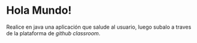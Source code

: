 # Hola Mundo!

Realice en java una aplicación que salude al usuario, luego subalo a traves de la plataforma de *github classroom*.
